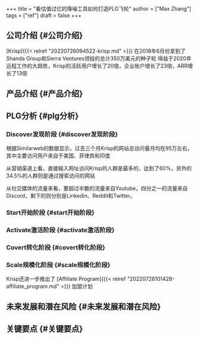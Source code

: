 +++
title = "看估值过亿的降噪工具如何打造PLG飞轮"
author = ["Max Zhang"]
tags = ["ref"]
draft = false
+++

## 公司介绍 {#公司介绍}

[Krisp]({{< relref "20220726094522-krisp.md" >}}) 在2018年6月份拿到了Shanda Group和Sierra Ventures领投的总计350万美元的种子轮
得益于2020年远程工作的大趋势，Krisp的活跃用户增长了20倍，企业账户增长了23倍，ARR增长了13倍


## 产品介绍 {#产品介绍}


## PLG分析 {#plg分析}


### Discover发现阶段 {#discover发现阶段}

根据Similarweb的数据显示，过去三个月Krisp的网站总访问量月均在95万左右，其中主要访问用户来自于美国、菲律宾和印度

从营销渠道上看，直接输入网址访问Krisp的人群是最多的，达到了60%，另外的34.5%的人群则是通过搜索访问的网站

从社交媒体的流量来看，要超过半数的流量来自Youtube，四分之一的流量来自Discord，剩下的则分别是Linkedin、Reddit和Twitter。


### Start开始阶段 {#start开始阶段}


### Activate激活阶段 {#activate激活阶段}


### Covert转化阶段 {#covert转化阶段}


### Scale规模化阶段 {#scale规模化阶段}

Krisp还进一步推出了 [Affiliate Program]({{< relref "20220726101428-affiliate_program.md" >}}) 加盟计划


## 未来发展和潜在风险 {#未来发展和潜在风险}


## 关键要点 {#关键要点}
